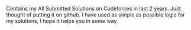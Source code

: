 Contains my All Submitted Solutions on Codeforces in last 2 years. Just thought of putting it on github. I have used as simple as possible logic for my solutions, I hope it helps you in some way. 
